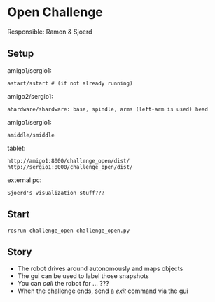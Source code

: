 # Open Challenge

Responsible: Ramon & Sjoerd

## Setup

amigo1/sergio1:

    astart/sstart # (if not already running)

amigo2/sergio1:

    ahardware/shardware: base, spindle, arms (left-arm is used) head

amigo1/sergio1:

    amiddle/smiddle

tablet:

    http://amigo1:8000/challenge_open/dist/
    http://sergio1:8000/challenge_open/dist/

external pc:

    Sjoerd's visualization stuff???

## Start

    rosrun challenge_open challenge_open.py 

## Story

- The robot drives around autonomously and maps objects
- The gui can be used to label those snapshots
- You can *call* the robot for ... ???
- When the challenge ends, send a *exit* command via the gui